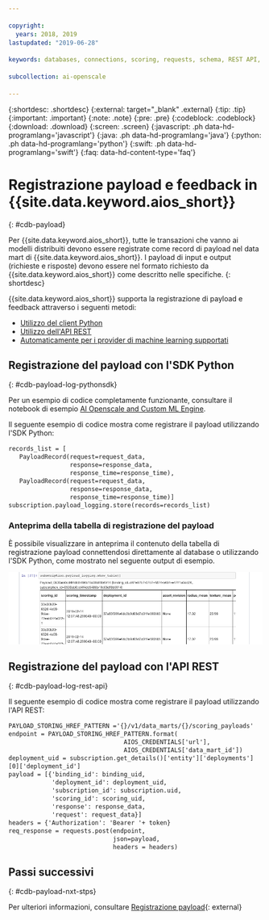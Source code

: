 ```yaml
---

copyright:
  years: 2018, 2019
lastupdated: "2019-06-28"

keywords: databases, connections, scoring, requests, schema, REST API, API

subcollection: ai-openscale

---
```


{:shortdesc: .shortdesc}
{:external: target="_blank" .external}
{:tip: .tip}
{:important: .important}
{:note: .note}
{:pre: .pre}
{:codeblock: .codeblock}
{:download: .download}
{:screen: .screen}
{:javascript: .ph data-hd-programlang='javascript'}
{:java: .ph data-hd-programlang='java'}
{:python: .ph data-hd-programlang='python'}
{:swift: .ph data-hd-programlang='swift'}
{:faq: data-hd-content-type='faq'}

# Registrazione payload e feedback in {{site.data.keyword.aios_short}}
{: #cdb-payload}

Per {{site.data.keyword.aios_short}}, tutte le transazioni che vanno ai modelli distribuiti devono essere registrate come record di payload nel data mart di {{site.data.keyword.aios_short}}. I payload di input e output (richieste e risposte) devono essere nel formato richiesto da {{site.data.keyword.aios_short}} come descritto nelle specifiche. 
{: shortdesc}

{{site.data.keyword.aios_short}} supporta la registrazione di payload e feedback attraverso i seguenti metodi:

- [Utilizzo del client Python](/docs/services/ai-openscale?topic=ai-openscale-cdb-payload#cdb-payload-log-pythonsdk)
- [Utilizzo dell'API REST ](/docs/services/ai-openscale?topic=ai-openscale-cdb-payload#cdb-payload-log-rest-api)
- [Automaticamente per i provider di machine learning supportati](/docs/services/ai-openscale?topic=ai-openscale-fmrk-workaround-pyld-lg)

## Registrazione del payload con l'SDK Python
{: #cdb-payload-log-pythonsdk}

Per un esempio di codice completamente funzionante, consultare il notebook di esempio [AI Openscale and Custom ML Engine](https://github.com/pmservice/ai-openscale-tutorials/blob/master/notebooks/AI%20OpenScale%20and%20Custom%20ML%20Engine.ipynb).

Il seguente esempio di codice mostra come registrare il payload utilizzando l'SDK Python:

```
records_list = [
   PayloadRecord(request=request_data, 
                 response=response_data,
                 response_time=response_time), 
   PayloadRecord(request=request_data,
                 response=response_data,
                 response_time=response_time)]
subscription.payload_logging.store(records=records_list)
```

### Anteprima della tabella di registrazione del payload

È possibile visualizzare in anteprima il contenuto della tabella di registrazione payload connettendosi direttamente al database o utilizzando l'SDK Python, come mostrato nel seguente output di esempio. 

![output di esempio SDK Python di tabella di registrazione payload](images/wosntbok.png)


## Registrazione del payload con l'API REST
{: #cdb-payload-log-rest-api}

Il seguente esempio di codice mostra come registrare il payload utilizzando l'API REST:

```
PAYLOAD_STORING_HREF_PATTERN ='{}/v1/data_marts/{}/scoring_payloads'
endpoint = PAYLOAD_STORING_HREF_PATTERN.format(
                                AIOS_CREDENTIALS['url'], 
                                AIOS_CREDENTIALS['data_mart_id'])
deployment_uid = subscription.get_details()['entity']['deployments'][0]['deployment_id']
payload = [{'binding_id': binding_uid, 
            'deployment_id': deployment_uid,
            'subscription_id': subscription.uid,
            'scoring_id': scoring_uid,
            'response': response_data,
            'request': request_data}]
headers = {'Authorization': 'Bearer '+ token}
req_response = requests.post(endpoint, 
                             json=payload,
                             headers = headers)
```



## Passi successivi
{: #cdb-payload-nxt-stps}

Per ulteriori informazioni, consultare [Registrazione payload](http://aiopenscale-api.mybluemix.net/#/Payload%20Logging%20(Public%20API)/publishScoringPayload){: external}


